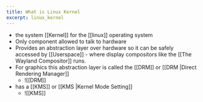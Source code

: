 ```yaml
---
title: What is Linux Kernel
excerpt: linux_kernel
---
```

- the system [[Kernel]] for the [[linux]] operating system
- Only component allowed to talk to hardware
- Provides an abstraction layer over hardware so it can be safely accessed by [[Userspace]] - where display compositors like the [[The Wayland Compositor]] runs.
- For graphics this abstraction layer is called the [[DRM]] or [[DRM |Direct Rendering Manager]]
	- ![[DRM]]
- has a [[KMS]] or [[KMS |Kernel Mode Setting]] 
	- ![[KMS]]